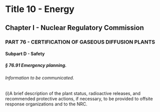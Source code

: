 
# Title 10 - Energy
## Chapter I - Nuclear Regulatory Commission
### PART 76 - CERTIFICATION OF GASEOUS DIFFUSION PLANTS
#### Subpart D - Safety
##### § 76.91 Emergency planning.
###### Information to be communicated.

(i)A brief description of the plant status, radioactive releases, and recommended protective actions, if necessary, to be provided to offsite response organizations and to the NRC.
